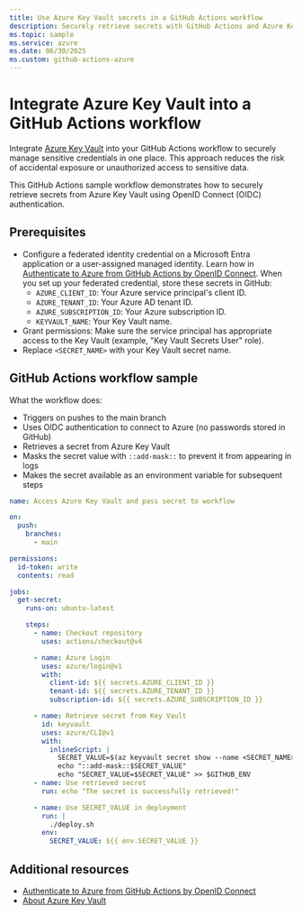 ```yaml
---
title: Use Azure Key Vault secrets in a GitHub Actions workflow
description: Securely retrieve secrets with GitHub Actions and Azure Key Vault.
ms.topic: sample
ms.service: azure
ms.date: 06/30/2025
ms.custom: github-actions-azure
---
```


# Integrate Azure Key Vault into a GitHub Actions workflow

Integrate [Azure Key Vault](/azure/key-vault/) into your GitHub Actions workflow to securely manage sensitive credentials in one place. This approach reduces the risk of accidental exposure or unauthorized access to sensitive data.

This GitHub Actions sample workflow demonstrates how to securely retrieve secrets from Azure Key Vault using OpenID Connect (OIDC) authentication.

## Prerequisites

- Configure a federated identity credential on a Microsoft Entra application or a user-assigned managed identity. Learn how in [Authenticate to Azure from GitHub Actions by OpenID Connect](connect-from-azure-openid-connect.md). When you set up your federated credential, store these secrets in GitHub:
    - `AZURE_CLIENT_ID`: Your Azure service principal's client ID.
    - `AZURE_TENANT_ID`: Your Azure AD tenant ID.
    - `AZURE_SUBSCRIPTION_ID`: Your Azure subscription ID.
    - `KEYVAULT_NAME`: Your Key Vault name.
- Grant permissions: Make sure the service principal has appropriate access to the Key Vault (example, "Key Vault Secrets User" role).
- Replace `<SECRET_NAME>` with your Key Vault secret name.

## GitHub Actions workflow sample

What the workflow does:

- Triggers on pushes to the main branch
- Uses OIDC authentication to connect to Azure (no passwords stored in GitHub)
- Retrieves a secret from Azure Key Vault
- Masks the secret value with `::add-mask::` to prevent it from appearing in logs
- Makes the secret available as an environment variable for subsequent steps


```yaml
name: Access Azure Key Vault and pass secret to workflow

on:
  push:
    branches:
      - main

permissions:
  id-token: write
  contents: read

jobs:
  get-secret:
    runs-on: ubuntu-latest

    steps:
      - name: Checkout repository
        uses: actions/checkout@v4

      - name: Azure Login
        uses: azure/login@v1
        with:
          client-id: ${{ secrets.AZURE_CLIENT_ID }}
          tenant-id: ${{ secrets.AZURE_TENANT_ID }}
          subscription-id: ${{ secrets.AZURE_SUBSCRIPTION_ID }}

      - name: Retrieve secret from Key Vault
        id: keyvault
        uses: azure/CLI@v1
        with:
          inlineScript: |
            SECRET_VALUE=$(az keyvault secret show --name <SECRET_NAME> --vault-name ${{ secrets.KEYVAULT_NAME }} --query value -o tsv)
            echo "::add-mask::$SECRET_VALUE"
            echo "SECRET_VALUE=$SECRET_VALUE" >> $GITHUB_ENV
      - name: Use retrieved secret
        run: echo "The secret is successfully retrieved!"

      - name: Use SECRET_VALUE in deployment
        run: |
          ./deploy.sh
        env:
          SECRET_VALUE: ${{ env.SECRET_VALUE }}
```


## Additional resources

- [Authenticate to Azure from GitHub Actions by OpenID Connect](connect-from-azure-openid-connect.md)
- [About Azure Key Vault](/azure/key-vault/general/overview)